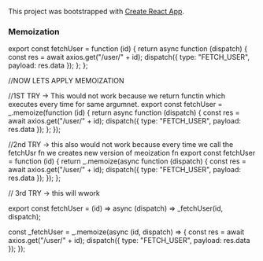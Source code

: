 This project was bootstrapped with [Create React App](https://github.com/facebook/create-react-app).

### Memoization
export const fetchUser = function (id) {
  return async function (dispatch) {
    const res = await axios.get("/user/" + id);
    dispatch({ type: "FETCH_USER", payload: res.data });
  };
};

//NOW LETS APPLY MEMOIZATION

//1ST TRY -> This would not work because we return functin which executes every time for same argumnet.
export const fetchUser = _.memoize(function (id) {
  return async function (dispatch) {
    const res = await axios.get("/user/" + id);
    dispatch({ type: "FETCH_USER", payload: res.data });
  };
});

//2nd TRY -> this also would not work because every time we call the fetchUsr fn we creates new version of meoization fn
export const fetchUser = function (id) {
  return _.memoize(async function (dispatch) {
    const res = await axios.get("/user/" + id);
    dispatch({ type: "FETCH_USER", payload: res.data });
  });
};

// 3rd TRY -> this will wwork

export const fetchUser = (id) => async (dispatch) => _fetchUser(id, dispatch);

const _fetchUser = _.memoize(async (id, dispatch) => {
  const res = await axios.get("/user/" + id);
  dispatch({ type: "FETCH_USER", payload: res.data });
});

